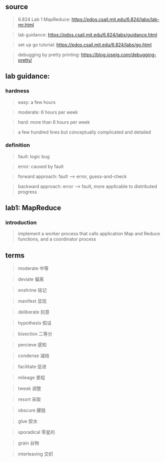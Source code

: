 ## source 
> 6.824 Lab 1 MapReduce: https://pdos.csail.mit.edu/6.824/labs/lab-mr.html

> lab guidance: https://pdos.csail.mit.edu/6.824/labs/guidance.html

> set up go tutorial: https://pdos.csail.mit.edu/6.824/labs/go.html

> debugging by pretty printing: https://blog.josejg.com/debugging-pretty/

## lab guidance:
### hardness
> easy: a few hours

> moderate: 6 hours per week

> hard: more than 6 hours per week

> a few hundred lines but conceptually complicated and detailed

### definition
> fault: logic bug

> error: caused by fault

> forward approach: fault --> error, guess-and-check

> backward approach: error --> fault, more applicable to distributed progress

## lab1: MapReduce
### introduction
> implement a worker  process that calls application Map and Reduce functions, and a coordinator process

## terms
> moderate 中等

> deviate 偏离

> enshrine 铭记

> manifest 显现

> deliberate 刻意

> hypothesis 假设

> bisection 二等分

> percieve 感知

> condense 凝结

> facilitate 促进

> mileage 里程

> tweak 调整

> resort 采取

> obscure 朦胧

> glue 胶水

> sporadical 零星的

> grain 谷物

> interleaving 交织


